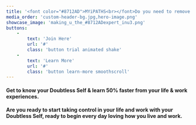 ```yaml
---
title: '<font color="#8712AD">MYiPATHS<br></font>Do you need to remove self doubt from your relationships and professional roles?'''
media_order: 'custom-header-bg.jpg,hero-image.png'
showcase_image: 'making_u_the_#8712ADexpert_inu3.png'
buttons:
    -
        text: 'Join Here'
        url: '#'
        class: 'button trial animated shake'
    -
        text: 'Learn More'
        url: '#'
        class: 'button learn-more smoothscroll'
---
```


#### Get to know your Doubtless Self & learn 50% faster from your life & work experiences.<br>
#### Are you ready to start taking control in your life and work with your Doubtless Self, ready to begin every day loving how you live and work.